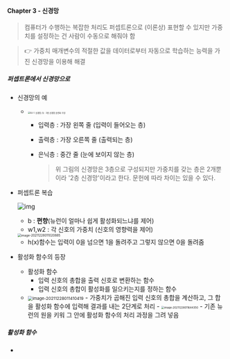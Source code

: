 #### Chapter 3 - 신경망

> 컴퓨터가 수행하는 복잡한 처리도 퍼셉트론으로 (이론상) 표현할 수 있지만 가중치를 설정하는 건 사람이 수동으로 해줘야 함 

>:point_right: 가중치 매개변수의 적절한 값을 데이터로부터 자동으로 학습하는 능력을 가진 신경망을 이용해 해결



##### 퍼셉트론에서 신경망으로

- 신경망의 예

  - <img src="https://blog.kakaocdn.net/dn/QfyS1/btqH7cdVOs5/GhDWPa5tGZOTjsEK5FXc9K/img.png" alt="02-1. 신경망 (1) - 3층 신경망 순전파 구현" style="zoom: 33%;" />

    - 입력층 : 가장 왼쪽 줄 (입력이 들어오는 층)

    - 출력층 : 가장 오른쪽 줄 (출력되는 층)

    - 은닉층 : 중간 줄 (눈에 보이지 않는 층)

      > 위 그림의 신경망은 3층으로 구성되지만 가중치를 갖는 층은 2개뿐이라 '2층 신경망'이라고 한다. 문헌에 따라 차이는 있을 수 있다.

- 퍼셉트론 복습

  ![img](http://mathurl.com/render.cgi?y%20%3D%20%5Cbegin%7Bcases%7D0%28b+%20w_%7B1%7Dx_%7B1%7D%20+%20w_%7B2%7Dx_%7B2%7D%5Cleq0%29%0A%20%26%20%20%20%5C%5C%201%28%20b%20+%20w_%7B1%7Dx_%7B1%7D%20+%20w%7B2%7Dx%7B2%7D%5Cgeq0%29%0A%20%26%20%20%0A%5Cend%7Bcases%7D%0A%5Cnocache)

  - b : **편향**(뉴런이 얼마나 쉽게 활성화되느냐를 제어)
  - w1,w2 : 각 신호의 가중치 (신호의 영향력을 제어)

  <img src="C:\Users\a9681\AppData\Roaming\Typora\typora-user-images\image-20211228011020885.png" alt="image-20211228011020885" style="zoom:50%;" />

  - h(x)함수는 입력이 0을 넘으면 1을 돌려주고 그렇지 않으면 0을 돌려줌

- 활성화 함수의 등장

  - 활성화 함수 
    - 입력 신호의 총합을 출력 신호로 변환하는 함수
    - 입력 신호의 총합이 활성화를 일으키는지를 정하는 함수
  - <img src="C:\Users\a9681\AppData\Roaming\Typora\typora-user-images\image-20211228011410419.png" alt="image-20211228011410419" style="zoom:67%;" />
    - 가중치가 곱해진 입력 신호의 총합을 계산하고, 그 합을 활성화 함수에 입력해 결과를 내는 2단계로 처리
    - <img src="C:\Users\a9681\AppData\Roaming\Typora\typora-user-images\image-20211228011644350.png" alt="image-20211228011644350" style="zoom: 43%;" />
      - 기존 뉴런의 원을 키워 그 안에 활성화 함수의 처리 과정을 그려 넣음



##### 활성화 함수

- 